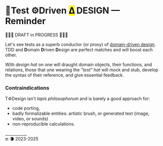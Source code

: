 # 🧪Test ⚙️Driven <mark>Δ</mark>&thinsp;DESIGN &mdash; Reminder

🚧🚧🚧 DRAFT in PROGRESS 🚧🚧🚧

Let's see tests as a superb conductor (or proxy) of [domain-driven design](../../../../design/drive#Domain-drive). TDD and **D**omain **D**riven **D**esign are perfect matches and will boost each other. 

With _design hat_ on one will draught domain objects, their functions, and relations, those that one wearing the _"test" hat_ will mock and stub, develop the syntax of their reference, and give essential feedback.

### Contraindications

T⚙️Design isn't _lapis philosophorum_ and is barely a good approach for:

+ code porting,
+ badly formalizable entities: artistic brush, or generated text (image, video, or sounds)
+ non-reproducible calculations.

\___________\
🔚 🌘 2023-2025

